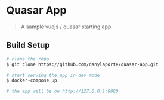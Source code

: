 # Quasar App

> A sample vuejs / quasar starting app

## Build Setup

``` bash
# clone the repo
$ git clone https://github.com/danylaporte/quasar-app.git

# start serving the app in dev mode
$ docker-compose up

# the app will be on http://127.0.0.1:8080
```

